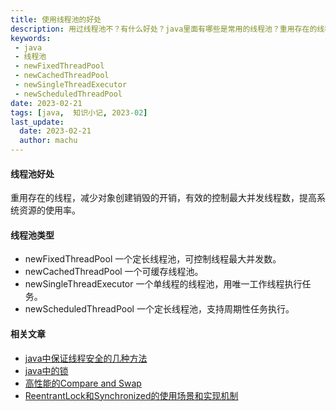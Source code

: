 ```yaml
---
title: 使用线程池的好处
description: 用过线程池不？有什么好处？java里面有哪些是常用的线程池？重用存在的线程，减少对象创建销毁的开销，有效的控制最大并发线程数，提高系统资源的使用率。
keywords:
 - java
 - 线程池
 - newFixedThreadPool
 - newCachedThreadPool
 - newSingleThreadExecutor
 - newScheduledThreadPool
date: 2023-02-21
tags: [java,  知识小记, 2023-02]
last_update:
  date: 2023-02-21
  author: machu
---
```


#### 线程池好处
重用存在的线程，减少对象创建销毁的开销，有效的控制最大并发线程数，提高系统资源的使用率。

#### 线程池类型

- newFixedThreadPool
  一个定长线程池，可控制线程最大并发数。
- newCachedThreadPool
  一个可缓存线程池。
- newSingleThreadExecutor
  一个单线程的线程池，用唯一工作线程执行任务。
- newScheduledThreadPool
  一个定长线程池，支持周期性任务执行。

#### 相关文章

- [java中保证线程安全的几种方法](https://machu.top/docs/小记/2023-02/17java中保证线程安全的几种方法)
- [java中的锁](https://machu.top/docs/小记/2023-02/18java中的锁)
- [高性能的Compare and Swap](https://machu.top/docs/小记/2023-02/19高性能的Compare%20and%20Swap)
- [ReentrantLock和Synchronized的使用场景和实现机制](https://machu.top/docs/小记/2023-02/20ReentrantLock和Synchronized的使用场景和实现机制)
